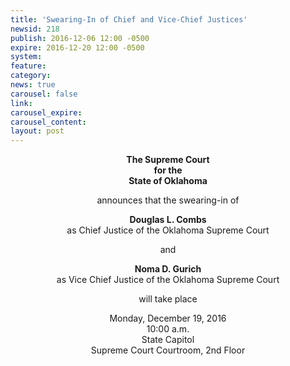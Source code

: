 ```yaml
---
title: 'Swearing-In of Chief and Vice-Chief Justices'
newsid: 218
publish: 2016-12-06 12:00 -0500
expire: 2016-12-20 12:00 -0500
system: 
feature: 
category: 
news: true
carousel: false
link: 
carousel_expire: 
carousel_content: 
layout: post
---
```

<div style="text-align: center;">
<p><strong>The Supreme Court</strong><br>
<strong>for the</strong><br>
<strong>State of Oklahoma</strong></p>
<p>announces that the swearing-in of</p>
<p><strong>Douglas L. Combs</strong><br>
as Chief Justice of the Oklahoma Supreme Court</p>
<p>and</p>
<p><strong>Noma D. Gurich</strong><br>
as Vice Chief Justice of the Oklahoma Supreme Court</p>
<p>will take place</p>
<p>Monday, December 19, 2016<br>
10:00 a.m.<br>
State Capitol<br>
Supreme Court Courtroom, 2nd Floor</p>
</div>